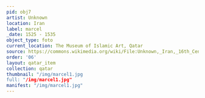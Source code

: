 ```yaml
---
pid: obj7
artist: Unknown
location: Iran
label: marcel
_date: 1525 - 1535
object_type: foto
current_location: The Museum of Islamic Art, Qatar
source: https://commons.wikimedia.org/wiki/File:Unknown,_Iran,_16th_Century_-_Page_from_the_Shahnama_-_Google_Art_Project.jpg
order: '06'
layout: qatar_item
collection: qatar
thumbnail: "/img/marcel1.jpg
full: "/img/marcel1.jpg"
manifest: "/img/marcel1.jpg"
---
```

